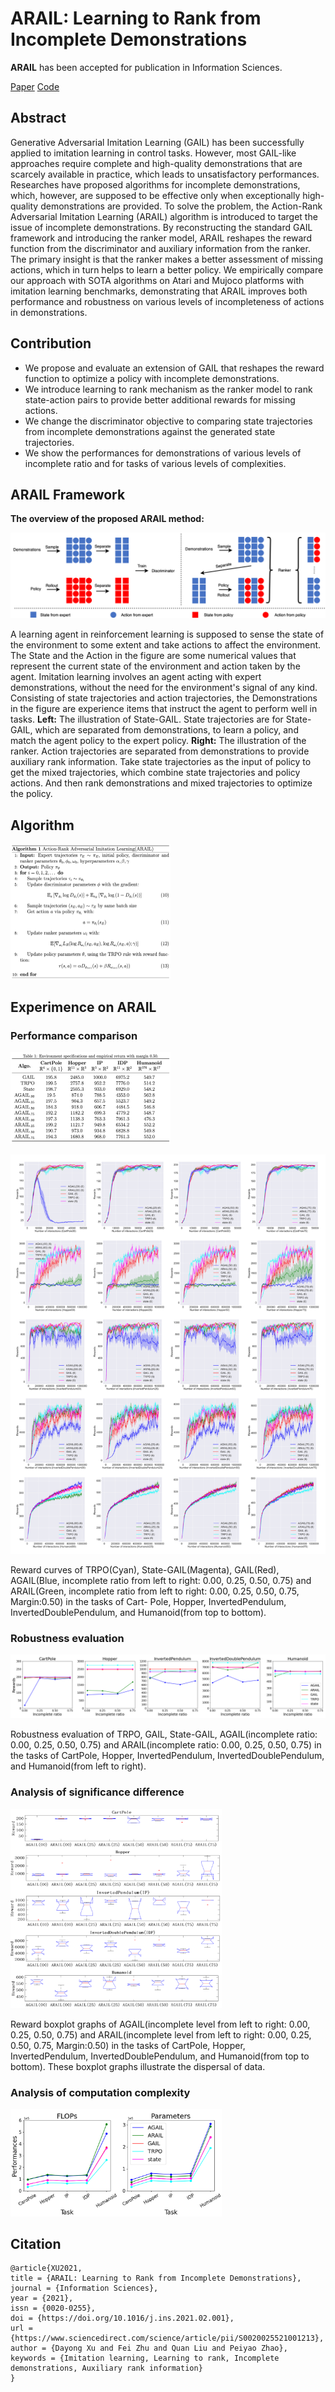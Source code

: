 # **ARAIL**: Learning to Rank from Incomplete Demonstrations

**ARAIL** has been accepted for publication in Information Sciences.

[Paper](https://www.sciencedirect.com/science/article/abs/pii/S0020025521001213)   [Code](https://github.com/Tree12323/ARAIL-Learning-to-Rank-from-Incomplete-Demonstrations/tree/main/script)

## Abstract

Generative Adversarial Imitation Learning (GAIL) has been successfully applied to imitation learning in control tasks. However, most GAIL-like approaches require complete and high-quality demonstrations that are scarcely available in practice, which leads to unsatisfactory performances. Researches have proposed algorithms for incomplete demonstrations, which, however, are supposed to be effective only when exceptionally high-quality demonstrations are provided. To solve the problem, the Action-Rank Adversarial Imitation Learning (ARAIL) algorithm is introduced to target the issue of incomplete demonstrations. By reconstructing the standard GAIL framework and introducing the ranker model, ARAIL reshapes the reward function from the discriminator and auxiliary information from the ranker. The primary insight is that the ranker makes a better assessment of missing actions, which in turn helps to learn a better policy. We empirically compare our approach with SOTA algorithms on Atari and Mujoco platforms with imitation learning benchmarks, demonstrating that ARAIL improves both performance and robustness on various levels of incompleteness of actions in demonstrations.

## Contribution

- We propose and evaluate an extension of GAIL that reshapes the reward function to optimize a policy with incomplete demonstrations.
- We introduce learning to rank mechanism as the ranker model to rank state-action pairs to provide better additional rewards for missing actions.
- We change the discriminator objective to comparing state trajectories from incomplete demonstrations against the generated state trajectories.
- We show the performances for demonstrations of various levels of incomplete ratio and for tasks of various levels of complexities.

## ARAIL Framework

**The overview of the proposed ARAIL method:**

![framework](README.assets/framework-1614241565203.png)

A learning agent in reinforcement learning is supposed to sense the state of the environment to some extent and take actions to affect the environment. The State and the Action in the figure are some numerical values that represent the current state of the environment and action taken by the agent. Imitation learning involves an agent acting with expert demonstrations, without the need for the environment's signal of any kind. Consisting of state trajectories and action trajectories, the Demonstrations in the figure are experience items that instruct the agent to perform well in tasks. **Left:** The illustration of State-GAIL. State trajectories are for State-GAIL, which are separated from demonstrations, to learn a policy, and match the agent policy to the expert policy. **Right:** The illustration of the ranker. Action trajectories are separated from demonstrations to provide auxiliary rank information. Take state trajectories as the input of policy to get the mixed trajectories, which combine state trajectories and policy actions. And then rank demonstrations and mixed trajectories to optimize the policy. 

## Algorithm

<img src="README.assets/image-20210224190444331.png" alt="image-20210224190444331" style="zoom: 25%;" />

## Experimence on ARAIL

### Performance comparison

<img src="README.assets/image-20210224190548823.png" alt="image-20210224190548823" style="zoom: 25%;" />

![image-20210224190622271](README.assets/image-20210224190622271-1614241555139.png)

Reward curves of TRPO(Cyan), State-GAIL(Magenta), GAIL(Red), AGAIL(Blue, incomplete ratio from left to right: 0.00, 0.25, 0.50, 0.75) and ARAIL(Green, incomplete ratio from left to right: 0.00, 0.25, 0.50, 0.75, Margin:0.50) in the tasks of Cart- Pole, Hopper, InvertedPendulum, InvertedDoublePendulum, and Humanoid(from top to bottom).

### Robustness evaluation

![image-20210224190656358](README.assets/image-20210224190656358.png)

Robustness evaluation of TRPO, GAIL, State-GAIL, AGAIL(incomplete ratio: 0.00, 0.25, 0.50, 0.75) and ARAIL(incomplete ratio: 0.00, 0.25, 0.50, 0.75) in the tasks of CartPole, Hopper, InvertedPendulum, InvertedDoublePendulum, and Humanoid(from left to right).

### Analysis of significance difference

<img src="README.assets/image-20210224190940101.png" alt="image-20210224190940101" style="zoom:33%;" />

Reward boxplot graphs of AGAIL(incomplete level from left to right: 0.00, 0.25, 0.50, 0.75) and ARAIL(incomplete level from left to right: 0.00, 0.25, 0.50, 0.75, Margin:0.50) in the tasks of CartPole, Hopper, InvertedPendulum, InvertedDoublePendulum, and Humanoid(from top to bottom). These boxplot graphs illustrate the dispersal of data.

### Analysis of computation complexity

<img src="README.assets/image-20210224191032174.png" alt="image-20210224191032174" style="zoom:33%;" />

## Citation

```
@article{XU2021,
title = {ARAIL: Learning to Rank from Incomplete Demonstrations},
journal = {Information Sciences},
year = {2021},
issn = {0020-0255},
doi = {https://doi.org/10.1016/j.ins.2021.02.001},
url = {https://www.sciencedirect.com/science/article/pii/S0020025521001213},
author = {Dayong Xu and Fei Zhu and Quan Liu and Peiyao Zhao},
keywords = {Imitation learning, Learning to rank, Incomplete demonstrations, Auxiliary rank information}
}
```
